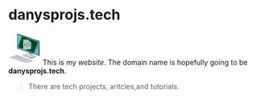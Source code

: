 # danysprojs.tech
<img alt="Logo" src="logo.svg" height="64" width="64"></img>
This is my *website*. The domain name is hopefully going to be **danysprojs.tech**.
> There are tech projects, aritcles,and tutorials.
